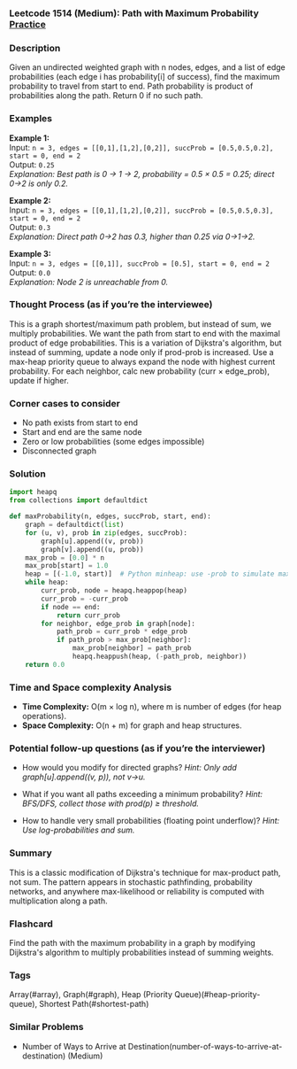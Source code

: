 ### Leetcode 1514 (Medium): Path with Maximum Probability [Practice](https://leetcode.com/problems/path-with-maximum-probability)

### Description  
Given an undirected weighted graph with n nodes, edges, and a list of edge probabilities (each edge i has probability[i] of success), find the maximum probability to travel from start to end. Path probability is product of probabilities along the path. Return 0 if no such path.

### Examples  
**Example 1:**  
Input: `n = 3, edges = [[0,1],[1,2],[0,2]], succProb = [0.5,0.5,0.2], start = 0, end = 2`  
Output: `0.25`  
*Explanation: Best path is 0 → 1 → 2, probability = 0.5 × 0.5 = 0.25; direct 0→2 is only 0.2.*

**Example 2:**  
Input: `n = 3, edges = [[0,1],[1,2],[0,2]], succProb = [0.5,0.5,0.3], start = 0, end = 2`  
Output: `0.3`  
*Explanation: Direct path 0→2 has 0.3, higher than 0.25 via 0→1→2.*

**Example 3:**  
Input: `n = 3, edges = [[0,1]], succProb = [0.5], start = 0, end = 2`  
Output: `0.0`  
*Explanation: Node 2 is unreachable from 0.*

### Thought Process (as if you’re the interviewee)  
This is a graph shortest/maximum path problem, but instead of sum, we multiply probabilities. We want the path from start to end with the maximal product of edge probabilities. This is a variation of Dijkstra's algorithm, but instead of summing, update a node only if prod-prob is increased. Use a max-heap priority queue to always expand the node with highest current probability. For each neighbor, calc new probability (curr × edge_prob), update if higher. 

### Corner cases to consider  
- No path exists from start to end
- Start and end are the same node
- Zero or low probabilities (some edges impossible)
- Disconnected graph

### Solution

```python
import heapq
from collections import defaultdict

def maxProbability(n, edges, succProb, start, end):
    graph = defaultdict(list)
    for (u, v), prob in zip(edges, succProb):
        graph[u].append((v, prob))
        graph[v].append((u, prob))
    max_prob = [0.0] * n
    max_prob[start] = 1.0
    heap = [(-1.0, start)]  # Python minheap: use -prob to simulate maxheap
    while heap:
        curr_prob, node = heapq.heappop(heap)
        curr_prob = -curr_prob
        if node == end:
            return curr_prob
        for neighbor, edge_prob in graph[node]:
            path_prob = curr_prob * edge_prob
            if path_prob > max_prob[neighbor]:
                max_prob[neighbor] = path_prob
                heapq.heappush(heap, (-path_prob, neighbor))
    return 0.0
```

### Time and Space complexity Analysis  
- **Time Complexity:** O(m × log n), where m is number of edges (for heap operations).
- **Space Complexity:** O(n + m) for graph and heap structures.

### Potential follow-up questions (as if you’re the interviewer)  
- How would you modify for directed graphs?
  *Hint: Only add graph[u].append((v, p)), not v→u.*

- What if you want all paths exceeding a minimum probability?
  *Hint: BFS/DFS, collect those with prod(p) ≥ threshold.*

- How to handle very small probabilities (floating point underflow)?
  *Hint: Use log-probabilities and sum.*

### Summary
This is a classic modification of Dijkstra's technique for max-product path, not sum. The pattern appears in stochastic pathfinding, probability networks, and anywhere max-likelihood or reliability is computed with multiplication along a path.


### Flashcard
Find the path with the maximum probability in a graph by modifying Dijkstra's algorithm to multiply probabilities instead of summing weights.

### Tags
Array(#array), Graph(#graph), Heap (Priority Queue)(#heap-priority-queue), Shortest Path(#shortest-path)

### Similar Problems
- Number of Ways to Arrive at Destination(number-of-ways-to-arrive-at-destination) (Medium)